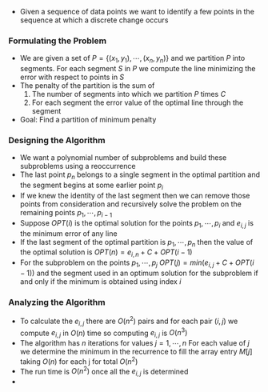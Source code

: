 - Given a sequence of data points we want to identify a few points in the sequence at which a discrete change occurs

### Formulating the Problem
- We are given a set of $P=\{(x_1,y_1),\cdots,(x_n,y_n)\}$ and we partition $P$ into segments. For each segment $S$ in $P$ we compute the line minimizing the error with respect to points in $S$
- The penalty of the partition is the sum of
	1. The number of segments into which we partition $P$ times $C$
	2. For each segment the error value of the optimal line through the segment
- Goal: Find a partition of minimum penalty

### Designing the Algorithm
- We want a polynomial number of subproblems and build these subproblems using a reoccurrence
- The last point $p_n$ belongs to a single segment in the optimal partition and the segment begins at some earlier point $p_i$
- If we knew the identity of the last segment then we can remove those points from consideration and recursively solve the problem on the remaining points $p_1,\cdots,p_{i-1}$
- Suppose $OPT(i)$ is the optimal solution for the points $p_1,\cdots,p_i$ and $e_{i, j}$ is the minimum error of any line
- If the last segment of the optimal partition is $p_1,\cdots,p_n$ then the value of the optimal solution is $OPT(n)=e_{i,n}+C+OPT(i-1)$
- For the subproblem on the points $p_1,\cdots,p_j$ $OPT(j)=min(e_{i,j}+C+OPT(i-1))$ and the segment used in an optimum solution for the subproblem if and only if the minimum is obtained using index $i$

### Analyzing the Algorithm
- To calculate the $e_{i,j}$ there are $O(n^2)$ pairs and for each pair $(i,j)$ we compute $e_{i,j}$ in $O(n)$ time so computing $e_{i,j}$ is $O(n^3)$
- The algorithm has $n$ iterations for values $j=1,\cdots,n$ For each value of $j$ we determine the minimum in the recurrence to fill the array entry $M[j]$ taking $O(n)$ for each j for total $O(n^2)$
- The run time is $O(n^2)$  once all the $e_{i,j}$ is determined
- 